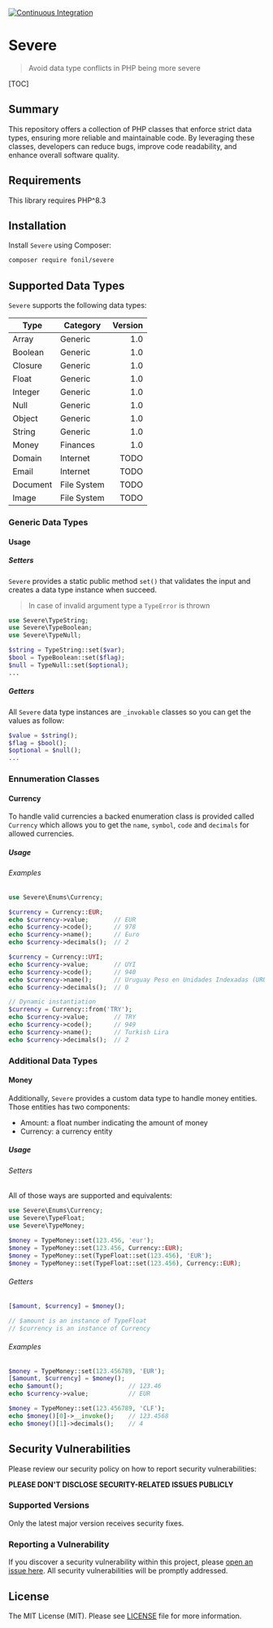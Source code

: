 [![Continuous Integration](https://github.com/fonil/severe/actions/workflows/ci.yml/badge.svg?branch=main)](https://github.com/fonil/severe/actions/workflows/ci.yml)

# Severe


> Avoid data type conflicts in PHP being more severe 


[TOC]


## Summary

This repository offers a collection of PHP classes that enforce strict data types, ensuring more reliable and maintainable code. By leveraging these classes, developers can reduce bugs, improve code readability, and enhance overall software quality.

## Requirements

This library requires PHP^8.3

## Installation

Install `Severe` using Composer:

```bash
composer require fonil/severe
```

## Supported Data Types

`Severe` supports the following data types:

| Type       | Category    | Version  |
| ---------- | ----------- | --------:|
| Array      | Generic     | 1.0      |
| Boolean    | Generic     | 1.0      |
| Closure    | Generic     | 1.0      |
| Float      | Generic     | 1.0      |
| Integer    | Generic     | 1.0      |
| Null       | Generic     | 1.0      |
| Object     | Generic     | 1.0      |
| String     | Generic     | 1.0      |
| Money      | Finances    | 1.0      |
| Domain     | Internet    | TODO     |
| Email      | Internet    | TODO     |
| Document   | File System | TODO     |
| Image      | File System | TODO     |

### Generic Data Types

#### Usage

##### Setters

`Severe` provides a static public method `set()` that validates the input and creates a data type instance when succeed.

> In case of invalid argument type a `TypeError` is thrown

```php
use Severe\TypeString;
use Severe\TypeBoolean;
use Severe\TypeNull;

$string = TypeString::set($var);
$bool = TypeBoolean::set($flag);
$null = TypeNull::set($optional);
...
```

##### Getters

All `Severe` data type instances are `_invokable` classes so you can get the values as follow:

```php
$value = $string();
$flag = $bool();
$optional = $null();
...
```

### Ennumeration Classes

#### Currency

To handle valid currencies a backed enumeration class is provided called `Currency` which allows you to get the `name`, `symbol`, `code` and `decimals` for allowed currencies.

##### Usage

###### Examples

```php
use Severe\Enums\Currency;

$currency = Currency::EUR;				
echo $currency->value;       // EUR
echo $currency->code();      // 978
echo $currency->name();      // Euro
echo $currency->decimals();  // 2

$currency = Currency::UYI;
echo $currency->value;       // UYI
echo $currency->code();      // 940
echo $currency->name();      // Uruguay Peso en Unidades Indexadas (URUIURUI)
echo $currency->decimals();  // 0

// Dynamic instantiation
$currency = Currency::from('TRY');
echo $currency->value;       // TRY
echo $currency->code();      // 949
echo $currency->name();      // Turkish Lira
echo $currency->decimals();  // 2
```

### Additional Data Types

#### Money

Additionally, `Severe` provides a custom data type to handle money entities. Those entities has two components:

- Amount: a float number indicating the amount of money
- Currency: a currency entity

##### Usage

###### Setters

All of those ways are supported and equivalents:

```php
use Severe\Enums\Currency;
use Severe\TypeFloat;
use Severe\TypeMoney;

$money = TypeMoney::set(123.456, 'eur');
$money = TypeMoney::set(123.456, Currency::EUR);
$money = TypeMoney::set(TypeFloat::set(123.456), 'EUR');
$money = TypeMoney::set(TypeFloat::set(123.456), Currency::EUR);
```

###### Getters

```php
[$amount, $currency] = $money();

// $amount is an instance of TypeFloat
// $currency is an instance of Currency
```

###### Examples

```php
$money = TypeMoney::set(123.456789, 'EUR');
[$amount, $currency] = $money();
echo $amount();                  // 123.46
echo $currency->value;           // EUR

$money = TypeMoney::set(123.456789, 'CLF');
echo $money()[0]->__invoke();    // 123.4568
echo $money()[1]->decimals();    // 4
```


## Security Vulnerabilities

Please review our security policy on how to report security vulnerabilities:

**PLEASE DON'T DISCLOSE SECURITY-RELATED ISSUES PUBLICLY**

### Supported Versions

Only the latest major version receives security fixes.

### Reporting a Vulnerability

If you discover a security vulnerability within this project, please [open an issue here](https://github.com/fonil/severe/issues). All security vulnerabilities will be promptly addressed.

## License

The MIT License (MIT). Please see [LICENSE](./LICENSE) file for more information.
